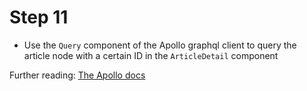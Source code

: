 # Step 11

- Use the `Query` component of the Apollo graphql client to query the article node with a certain ID in the `ArticleDetail` component

Further reading: [The Apollo docs](https://www.apollographql.com/docs/react/essentials/queries.html)
